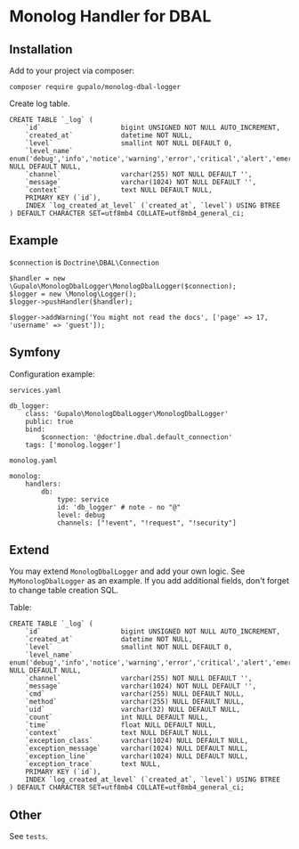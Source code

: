 Monolog Handler for DBAL
========================

Installation
------------

Add to your project via composer:

    composer require gupalo/monolog-dbal-logger

Create log table.

    CREATE TABLE `_log` (
        `id`                    bigint UNSIGNED NOT NULL AUTO_INCREMENT,
        `created_at`            datetime NOT NULL,
        `level`                 smallint NOT NULL DEFAULT 0,
        `level_name`            enum('debug','info','notice','warning','error','critical','alert','emergency') NULL DEFAULT NULL,
        `channel`               varchar(255) NOT NULL DEFAULT '',
        `message`               varchar(1024) NOT NULL DEFAULT '',
        `context`               text NULL DEFAULT NULL,
        PRIMARY KEY (`id`),
        INDEX `log_created_at_level` (`created_at`, `level`) USING BTREE
    ) DEFAULT CHARACTER SET=utf8mb4 COLLATE=utf8mb4_general_ci;


Example
-------

`$connection` is `Doctrine\DBAL\Connection` 

    $handler = new \Gupalo\MonologDbalLogger\MonologDbalLogger($connection);
    $logger = new \Monolog\Logger();
    $logger->pushHandler($handler);
    
    $logger->addWarning('You might not read the docs', ['page' => 17, 'username' => 'guest']);

Symfony
-------

Configuration example:

`services.yaml`

    db_logger:
        class: 'Gupalo\MonologDbalLogger\MonologDbalLogger'
        public: true
        bind:
            $connection: '@doctrine.dbal.default_connection'
        tags: ['monolog.logger']

`monolog.yaml`

    monolog:
        handlers:
            db:
                type: service
                id: 'db_logger' # note - no "@"
                level: debug
                channels: ["!event", "!request", "!security"]

Extend
------

You may extend `MonologDbalLogger` and add your own logic. See `MyMonologDbalLogger` as an example.
If you add additional fields, don't forget to change table creation SQL.

Table:

    CREATE TABLE `_log` (
        `id`                    bigint UNSIGNED NOT NULL AUTO_INCREMENT,
        `created_at`            datetime NOT NULL,
        `level`                 smallint NOT NULL DEFAULT 0,
        `level_name`            enum('debug','info','notice','warning','error','critical','alert','emergency') NULL DEFAULT NULL,
        `channel`               varchar(255) NOT NULL DEFAULT '',
        `message`               varchar(1024) NOT NULL DEFAULT '',
        `cmd`                   varchar(255) NULL DEFAULT NULL,
        `method`                varchar(255) NULL DEFAULT NULL,
        `uid`                   varchar(32) NULL DEFAULT NULL,
        `count`                 int NULL DEFAULT NULL,
        `time`                  float NULL DEFAULT NULL,
        `context`               text NULL DEFAULT NULL,
        `exception_class`       varchar(1024) NULL DEFAULT NULL,
        `exception_message`     varchar(1024) NULL DEFAULT NULL,
        `exception_line`        varchar(1024) NULL DEFAULT NULL,
        `exception_trace`       text NULL,
        PRIMARY KEY (`id`),
        INDEX `log_created_at_level` (`created_at`, `level`) USING BTREE
    ) DEFAULT CHARACTER SET=utf8mb4 COLLATE=utf8mb4_general_ci;

Other
-----

See `tests`.
